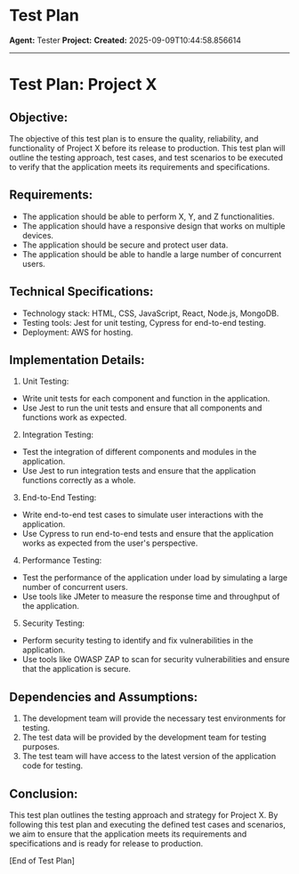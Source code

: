 # Test Plan

**Agent:** Tester
**Project:** 
**Created:** 2025-09-09T10:44:58.856614

---

# Test Plan: Project X

## Objective:
The objective of this test plan is to ensure the quality, reliability, and functionality of Project X before its release to production. This test plan will outline the testing approach, test cases, and test scenarios to be executed to verify that the application meets its requirements and specifications.

## Requirements:
- The application should be able to perform X, Y, and Z functionalities.
- The application should have a responsive design that works on multiple devices.
- The application should be secure and protect user data.
- The application should be able to handle a large number of concurrent users.

## Technical Specifications:
- Technology stack: HTML, CSS, JavaScript, React, Node.js, MongoDB.
- Testing tools: Jest for unit testing, Cypress for end-to-end testing.
- Deployment: AWS for hosting.

## Implementation Details:
1. Unit Testing:
- Write unit tests for each component and function in the application.
- Use Jest to run the unit tests and ensure that all components and functions work as expected.

2. Integration Testing:
- Test the integration of different components and modules in the application.
- Use Jest to run integration tests and ensure that the application functions correctly as a whole.

3. End-to-End Testing:
- Write end-to-end test cases to simulate user interactions with the application.
- Use Cypress to run end-to-end tests and ensure that the application works as expected from the user's perspective.

4. Performance Testing:
- Test the performance of the application under load by simulating a large number of concurrent users.
- Use tools like JMeter to measure the response time and throughput of the application.

5. Security Testing:
- Perform security testing to identify and fix vulnerabilities in the application.
- Use tools like OWASP ZAP to scan for security vulnerabilities and ensure that the application is secure.

## Dependencies and Assumptions:
1. The development team will provide the necessary test environments for testing.
2. The test data will be provided by the development team for testing purposes.
3. The test team will have access to the latest version of the application code for testing.

## Conclusion:
This test plan outlines the testing approach and strategy for Project X. By following this test plan and executing the defined test cases and scenarios, we aim to ensure that the application meets its requirements and specifications and is ready for release to production.

[End of Test Plan]